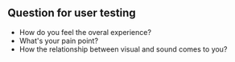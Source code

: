 ## Question for user testing
* How do you feel the overal experience?
* What's your pain point? 
* How the relationship between visual and sound comes to you?

